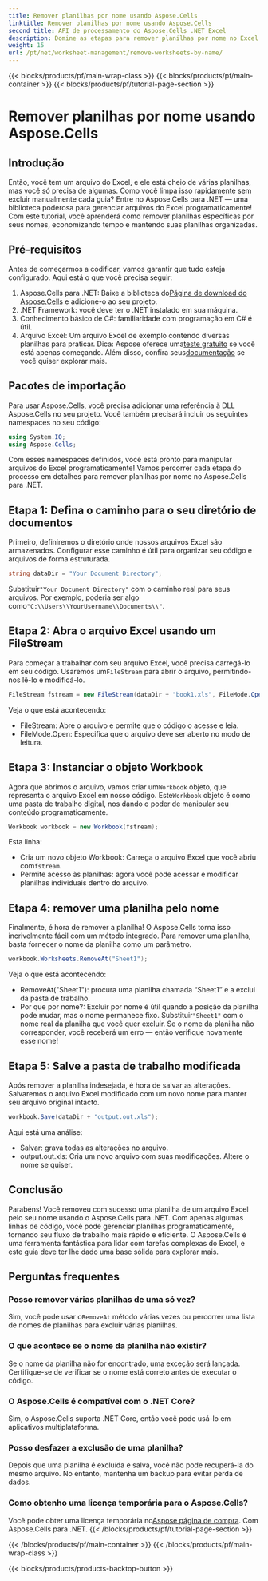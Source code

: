```yaml
---
title: Remover planilhas por nome usando Aspose.Cells
linktitle: Remover planilhas por nome usando Aspose.Cells
second_title: API de processamento do Aspose.Cells .NET Excel
description: Domine as etapas para remover planilhas por nome no Excel usando Aspose.Cells para .NET. Siga este guia detalhado e amigável para iniciantes para simplificar suas tarefas.
weight: 15
url: /pt/net/worksheet-management/remove-worksheets-by-name/
---
```


{{< blocks/products/pf/main-wrap-class >}}
{{< blocks/products/pf/main-container >}}
{{< blocks/products/pf/tutorial-page-section >}}

# Remover planilhas por nome usando Aspose.Cells

## Introdução
Então, você tem um arquivo do Excel, e ele está cheio de várias planilhas, mas você só precisa de algumas. Como você limpa isso rapidamente sem excluir manualmente cada guia? Entre no Aspose.Cells para .NET — uma biblioteca poderosa para gerenciar arquivos do Excel programaticamente! Com este tutorial, você aprenderá como remover planilhas específicas por seus nomes, economizando tempo e mantendo suas planilhas organizadas.
## Pré-requisitos
Antes de começarmos a codificar, vamos garantir que tudo esteja configurado. Aqui está o que você precisa seguir:
1.  Aspose.Cells para .NET: Baixe a biblioteca do[Página de download do Aspose.Cells](https://releases.aspose.com/cells/net/) e adicione-o ao seu projeto.
2. .NET Framework: você deve ter o .NET instalado em sua máquina.
3. Conhecimento básico de C#: familiaridade com programação em C# é útil.
4. Arquivo Excel: Um arquivo Excel de exemplo contendo diversas planilhas para praticar.
 Dica: Aspose oferece uma[teste gratuito](https://releases.aspose.com/) se você está apenas começando. Além disso, confira seus[documentação](https://reference.aspose.com/cells/net/) se você quiser explorar mais.
## Pacotes de importação
Para usar Aspose.Cells, você precisa adicionar uma referência à DLL Aspose.Cells no seu projeto. Você também precisará incluir os seguintes namespaces no seu código:
```csharp
using System.IO;
using Aspose.Cells;
```
Com esses namespaces definidos, você está pronto para manipular arquivos do Excel programaticamente!
Vamos percorrer cada etapa do processo em detalhes para remover planilhas por nome no Aspose.Cells para .NET.
## Etapa 1: Defina o caminho para o seu diretório de documentos
Primeiro, definiremos o diretório onde nossos arquivos Excel são armazenados. Configurar esse caminho é útil para organizar seu código e arquivos de forma estruturada. 
```csharp
string dataDir = "Your Document Directory";
```
 Substituir`"Your Document Directory"` com o caminho real para seus arquivos. Por exemplo, poderia ser algo como`"C:\\Users\\YourUsername\\Documents\\"`.
## Etapa 2: Abra o arquivo Excel usando um FileStream
Para começar a trabalhar com seu arquivo Excel, você precisa carregá-lo em seu código. Usaremos um`FileStream` para abrir o arquivo, permitindo-nos lê-lo e modificá-lo.
```csharp
FileStream fstream = new FileStream(dataDir + "book1.xls", FileMode.Open);
```
Veja o que está acontecendo:
- FileStream: Abre o arquivo e permite que o código o acesse e leia.
- FileMode.Open: Especifica que o arquivo deve ser aberto no modo de leitura.
## Etapa 3: Instanciar o objeto Workbook
 Agora que abrimos o arquivo, vamos criar um`Workbook` objeto, que representa o arquivo Excel em nosso código. Este`Workbook` objeto é como uma pasta de trabalho digital, nos dando o poder de manipular seu conteúdo programaticamente.
```csharp
Workbook workbook = new Workbook(fstream);
```
Esta linha:
-  Cria um novo objeto Workbook: Carrega o arquivo Excel que você abriu com`fstream`.
- Permite acesso às planilhas: agora você pode acessar e modificar planilhas individuais dentro do arquivo.
## Etapa 4: remover uma planilha pelo nome
Finalmente, é hora de remover a planilha! O Aspose.Cells torna isso incrivelmente fácil com um método integrado. Para remover uma planilha, basta fornecer o nome da planilha como um parâmetro.
```csharp
workbook.Worksheets.RemoveAt("Sheet1");
```
Veja o que está acontecendo:
- RemoveAt("Sheet1"): procura uma planilha chamada “Sheet1” e a exclui da pasta de trabalho.
- Por que por nome?: Excluir por nome é útil quando a posição da planilha pode mudar, mas o nome permanece fixo.
 Substituir`"Sheet1"` com o nome real da planilha que você quer excluir. Se o nome da planilha não corresponder, você receberá um erro — então verifique novamente esse nome!
## Etapa 5: Salve a pasta de trabalho modificada
Após remover a planilha indesejada, é hora de salvar as alterações. Salvaremos o arquivo Excel modificado com um novo nome para manter seu arquivo original intacto.
```csharp
workbook.Save(dataDir + "output.out.xls");
```
Aqui está uma análise:
- Salvar: grava todas as alterações no arquivo.
- output.out.xls: Cria um novo arquivo com suas modificações. Altere o nome se quiser.
## Conclusão
Parabéns! Você removeu com sucesso uma planilha de um arquivo Excel pelo seu nome usando o Aspose.Cells para .NET. Com apenas algumas linhas de código, você pode gerenciar planilhas programaticamente, tornando seu fluxo de trabalho mais rápido e eficiente. O Aspose.Cells é uma ferramenta fantástica para lidar com tarefas complexas do Excel, e este guia deve ter lhe dado uma base sólida para explorar mais.
## Perguntas frequentes
### Posso remover várias planilhas de uma só vez?
 Sim, você pode usar o`RemoveAt` método várias vezes ou percorrer uma lista de nomes de planilhas para excluir várias planilhas.
### O que acontece se o nome da planilha não existir?
Se o nome da planilha não for encontrado, uma exceção será lançada. Certifique-se de verificar se o nome está correto antes de executar o código.
### O Aspose.Cells é compatível com o .NET Core?
Sim, o Aspose.Cells suporta .NET Core, então você pode usá-lo em aplicativos multiplataforma.
### Posso desfazer a exclusão de uma planilha?
Depois que uma planilha é excluída e salva, você não pode recuperá-la do mesmo arquivo. No entanto, mantenha um backup para evitar perda de dados.
### Como obtenho uma licença temporária para o Aspose.Cells?
 Você pode obter uma licença temporária no[Aspose página de compra](https://purchase.aspose.com/temporary-license/).
Com Aspose.Cells para .NET.
{{< /blocks/products/pf/tutorial-page-section >}}

{{< /blocks/products/pf/main-container >}}
{{< /blocks/products/pf/main-wrap-class >}}

{{< blocks/products/products-backtop-button >}}
